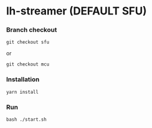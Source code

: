 # lh-streamer (DEFAULT SFU)

### Branch checkout
```
git checkout sfu
```
or
```
git checkout mcu
```

### Installation
```
yarn install
```

### Run
```
bash ./start.sh
```